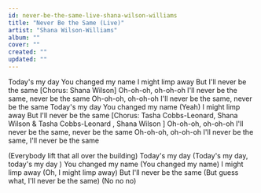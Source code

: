 ```yaml
---
id: never-be-the-same-live-shana-wilson-williams
title: "Never Be the Same (Live)"
artist: "Shana Wilson-Williams"
album: ""
cover: ""
created: ""
updated: ""
---
```


Today's my day
You changed my name
I might limp away
But I'll never be the same
[Chorus: Shana Wilson]
Oh-oh-oh, oh-oh-oh
I'll never be the same, never be the same
Oh-oh-oh, oh-oh-oh
I'll never be the same, never be the same
Today's my day
You changed my name (Yeah)
I might limp away
But I'll never be the same
[Chorus: Tasha Cobbs-Leonard, 
Shana Wilson & Tasha Cobbs-Leonard
, 
Shana Wilson
]
Oh-oh-oh, oh-oh-oh
I'll never be the same, never bе the same
Oh-oh-oh, oh-oh-oh
I'll nevеr be the same, I'll 
never be the same
 
(Everybody lift that all over the building)
Today's my day (Today's my day, 
today's my day
)
You changed my name (You changed my name)
I might limp away (Oh, I might limp away)
But I'll never be the same (But guess what, I'll never be the same) (No no no)